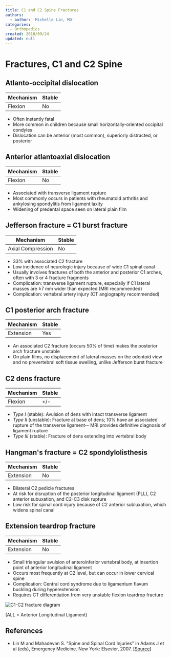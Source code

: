 ```yaml
---
title: C1 and C2 Spine Fractures
authors:
  - author: 'Michelle Lin, MD'
categories:
  - Orthopedics
created: 2010/09/24
updated: null
---
```


# Fractures, C1 and C2 Spine

## Atlanto-occipital dislocation

| Mechanism | Stable |
| --------- | ------ |
| Flexion   | No     |

- Often instantly fatal
- More common in children because small horizontally-oriented occipital condyles
- Dislocation can be anterior (most common), superiorly distracted, or posterior

## Anterior atlantoaxial dislocation

| Mechanism | Stable |
| --------- | ------ |
| Flexion   | No     |

- Associated with transverse ligament rupture
- Most commonly occurs in patients with rheumatoid arthritis and ankylosing spondylitis from ligament laxity
- Widening of predental space seen on lateral plain film

## Jefferson fracture = C1 burst fracture

| Mechanism         | Stable |
| ----------------- | ------ |
| Axial Compression | No     |

- 33% with associated C2 fracture
- Low incidence of neurologic injury because of wide C1 spinal canal
- Usually involves fractures of both the anterior and posterior C1 arches, often with 3 or 4 fracture fragments
- Complication: transverse ligament rupture, especially if C1 lateral masses are &ge;7 mm wider than expected (MRI recommended)
- Complication: vertebral artery injury (CT angiography recommended)

## C1 posterior arch fracture

| Mechanism | Stable |
| --------- | ------ |
| Extension | Yes    |

- An associated C2 fracture (occurs 50% of time) makes the posterior arch fracture unstable
- On plain films, no displacement of lateral masses on the odontoid view and no prevertebral soft tissue swelling, unlike Jefferson burst fracture

## C2 dens fracture

| Mechanism | Stable |
| --------- | ------ |
| Flexion   | +/-    |

- _Type I_ (stable): Avulsion of dens with intact transverse ligament
- _Type II_ (unstable): Fracture at base of dens; 10% have an associated rupture of the transverse ligament-- MRI provides definitive diagnosis of ligament rupture
- _Type III_ (stable): Fracture of dens extending into vertebral body

## Hangman's fracture = C2 spondylolisthesis

| Mechanism | Stable |
| --------- | ------ |
| Extension | No     |

- Bilateral C2 pedicle fractures
- At risk for disruption of the posterior longitudinal ligament (PLL), C2 anterior subuxation, and C2-C3 disk rupture
- Low risk for spinal cord injury because of C2 anterior subluxation, which widens spinal canal

## Extension teardrop fracture

| Mechanism | Stable |
| --------- | ------ |
| Extension | No     |

- Small triangular avulsion of anteroinferior vertebral body, at insertion point of anterior longitudinal ligament
- Occurs most frequently at C2 level, but can occur in lower cervical spine
- Complication: Central cord syndrome due to ligamentum flavum buckling during hyperextension
- Requires CT differentiation from very unstable flexion teardrop fracture

![C1-C2 fracture diagram](media/c1-c2-fractures_image-1.png)

(ALL = Anterior Longitudinal Ligament)

## References

- Lin M and Mahadevan S. "Spine and Spinal Cord Injuries" in Adams J et al (eds), Emergency Medicine. New York: Elsevier, 2007. [[Source](http://books.google.com/books/about/Emergency_Medicine.html?id=Q2Ag9OKC7awC)]
